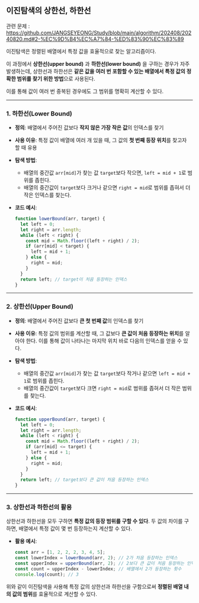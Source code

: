 ## 이진탐색의 상한선, 하한선

관련 문제 : https://github.com/JANGSEYEONG/Study/blob/main/algorithm/202408/20240820.md#2-%EC%9D%B4%EC%A7%84-%ED%83%90%EC%83%89

이진탐색은 정렬된 배열에서 특정 값을 효율적으로 찾는 알고리즘이다.

이 과정에서 **상한선(upper bound)** 과 **하한선(lower bound)** 을 구하는 경우가 자주 발생하는데, 상한선과 하한선은 **같은 값을 여러 번 포함할 수 있는 배열에서 특정 값의 정확한 범위를 찾기 위한 방법**으로 사용된다.

이를 통해 값이 여러 번 중복된 경우에도 그 범위를 명확히 계산할 수 있다.

---

### 1. **하한선(Lower Bound)**

- **정의**: 배열에서 주어진 값보다 **작지 않은 가장 작은 값**의 인덱스를 찾기
- **사용 이유**: 특정 값이 배열에 여러 개 있을 때, 그 값의 **첫 번째 등장 위치**를 찾고자 할 때 유용
- **탐색 방법**:
  - 배열의 중간값 `arr[mid]`가 찾는 값 `target`보다 작으면, `left = mid + 1`로 범위를 좁힌다.
  - 배열의 중간값이 `target`보다 크거나 같으면 `right = mid`로 범위를 좁혀서 더 작은 인덱스를 찾는다.
- **코드 예시**:

  ```javascript
  function lowerBound(arr, target) {
    let left = 0;
    let right = arr.length;
    while (left < right) {
      const mid = Math.floor((left + right) / 2);
      if (arr[mid] < target) {
        left = mid + 1;
      } else {
        right = mid;
      }
    }
    return left; // target이 처음 등장하는 인덱스
  }
  ```

---

### 2. **상한선(Upper Bound)**

- **정의**: 배열에서 주어진 값보다 **큰 첫 번째 값**의 인덱스를 찾기
- **사용 이유**: 특정 값의 범위를 계산할 때, 그 값보다 **큰 값이 처음 등장하는 위치**를 알아야 한다. 이를 통해 값이 나타나는 마지막 위치 바로 다음의 인덱스를 얻을 수 있다.
- **탐색 방법**:
  - 배열의 중간값 `arr[mid]`가 찾는 값 `target`보다 작거나 같으면 `left = mid + 1`로 범위를 좁힌다.
  - 배열의 중간값이 `target`보다 크면 `right = mid`로 범위를 좁혀서 더 작은 범위를 찾는다.
- **코드 예시**:

  ```javascript
  function upperBound(arr, target) {
    let left = 0;
    let right = arr.length;
    while (left < right) {
      const mid = Math.floor((left + right) / 2);
      if (arr[mid] <= target) {
        left = mid + 1;
      } else {
        right = mid;
      }
    }
    return left; // target보다 큰 값이 처음 등장하는 인덱스
  }
  ```

---

### 3. **상한선과 하한선의 활용**

상한선과 하한선을 모두 구하면 **특정 값의 등장 범위를 구할 수 있다**. 두 값의 차이를 구하면, 배열에서 특정 값이 몇 번 등장하는지 계산할 수 있다.

- **활용 예시**:
  ```javascript
  const arr = [1, 2, 2, 2, 3, 4, 5];
  const lowerIndex = lowerBound(arr, 2); // 2가 처음 등장하는 인덱스
  const upperIndex = upperBound(arr, 2); // 2보다 큰 값이 처음 등장하는 인덱스
  const count = upperIndex - lowerIndex; // 배열에서 2가 등장하는 횟수
  console.log(count); // 3
  ```

위와 같이 이진탐색을 사용해 특정 값의 상한선과 하한선을 구함으로써 **정렬된 배열 내의 값의 범위**를 효율적으로 계산할 수 있다.
